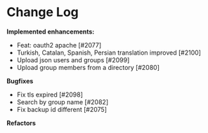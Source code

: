 # Change Log

**Implemented enhancements:**

- Feat: oauth2 apache [\#2077]
- Turkish, Catalan, Spanish, Persian translation improved [\#2100]
- Upload json users and groups [\#2099]
- Upload group members from a directory [\#2080]


**Bugfixes**

- Fix tls expired [\#2098]
- Search by group name [\#2082]
- Fix backup id different [\#2075]

**Refactors**
